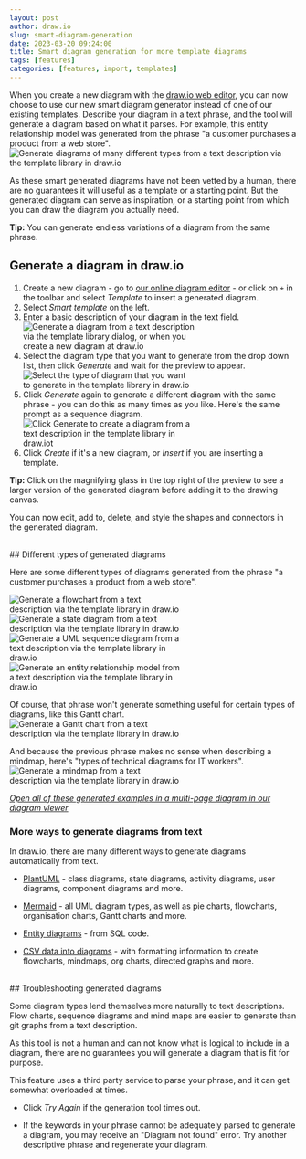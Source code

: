 ```yaml
---
layout: post
author: draw.io
slug: smart-diagram-generation
date: 2023-03-20 09:24:00
title: Smart diagram generation for more template diagrams
tags: [features]
categories: [features, import, templates]
---
```


When you create a new diagram with the [draw.io web editor](https://app.diagrams.net), you can now choose to use our new smart diagram generator instead of one of our existing templates. Describe your diagram in a text phrase, and the tool will generate a diagram based on what it parses. For example, this entity relationship model was generated from the phrase "a customer purchases a product from a web store".
<br /><img src="/assets/img/blog/diagram-generator-template-library.png" style="width=100%;max-width:500px;height:auto;" alt="Generate diagrams of many different types from a text description via the template library in draw.io">

As these smart generated diagrams have not been vetted by a human, there are no guarantees it will useful as a template or a starting point. But the generated diagram can serve as inspiration, or a starting point from which you can draw the diagram you actually need.

**Tip:** You can generate endless variations of a diagram from the same phrase.

## Generate a diagram in draw.io

1. Create a new diagram - go to [our online diagram editor](https://app.diagrams.net) - or click on ``+`` in the toolbar and select _Template_ to insert a generated diagram.
2. Select _Smart template_ on the left.
3. Enter a basic description of your diagram in the text field. 
<br /><img src="/assets/img/blog/template-library-diagram-generator.png" style="width=100%;max-width:300px;height:auto;" alt="Generate a diagram from a text description via the template library dialog, or when you create a new diagram at draw.io">
1. Select the diagram type that you want to generate from the drop down list, then click _Generate_ and wait for the preview to appear. 
<br /><img src="/assets/img/blog/diagram-generator-select-type.png" style="width=100%;max-width:300px;height:auto;" alt="Select the type of diagram that you want to generate in the template library in draw.io">
1. Click _Generate_ again to generate a different diagram with the same phrase - you can do this as many times as you like. Here's the same prompt as a sequence diagram.
<br /><img src="/assets/img/blog/diagram-generator-generate.png" style="width=100%;max-width:300px;height:auto;" alt="Click Generate to create a diagram from a text description in the template library in draw.iot">
1. Click _Create_ if it's a new diagram, or _Insert_ if you are inserting a template.

**Tip:** Click on the magnifying glass in the top right of the preview to see a larger version of the generated diagram before adding it to the drawing canvas. 

You can now edit, add to, delete, and style the shapes and connectors in the generated diagram.

<br />
## Different types of generated diagrams

Here are some different types of diagrams generated from the phrase "a customer purchases a product from a web store".

<img src="/assets/img/blog/diagram-generator-flow.png" style="width=100%;max-width:300px;height:auto;" alt="Generate a flowchart from a text description via the template library in draw.io"> 
<img src="/assets/img/blog/diagram-generator-state.png" style="width=100%;max-width:300px;height:auto;" alt="Generate a state diagram from a text description via the template library in draw.io">
<br /><img src="/assets/img/blog/diagram-generator-sequence.png" style="width=100%;max-width:300px;height:auto;" alt="Generate a UML sequence diagram from a text description via the template library in draw.io"> 
<img src="/assets/img/blog/diagram-generator-er.png" style="width=100%;max-width:300px;height:auto;" alt="Generate an entity relationship model from a text description via the template library in draw.io">

Of course, that phrase won't generate something useful for certain types of diagrams, like this Gantt chart. 
<br /><img src="/assets/img/blog/diagram-generator-gantt.png" style="width=100%;max-width:300px;height:auto;" alt="Generate a Gantt chart from a text description via the template library in draw.io">

And because the previous phrase makes no sense when describing a mindmap, here's "types of technical diagrams for IT workers".
<br /><img src="/assets/img/blog/diagram-generator-mindmap.png" style="width=100%;max-width:300px;height:auto;" alt="Generate a mindmap from a text description via the template library in draw.io">

[_Open all of these generated examples in a multi-page diagram in our diagram viewer_](https://viewer.diagrams.net/?lightbox=1&highlight=0000ff&edit=_blank&page=0&layers=1&nav=1&title=#Uhttps%3A%2F%2Fraw.githubusercontent.com%2Fjgraph%2Fdrawio-diagrams%2Fdev%2Fblog%2Fsmart-generated-diagrams-examples.drawio)

### More ways to generate diagrams from text

In draw.io, there are many different ways to generate diagrams automatically from text.

* [PlantUML](/blog/plantuml.html) - class diagrams, state diagrams, activity diagrams, user diagrams, component diagrams and more. 
  
* [Mermaid](/blog/mermaid-diagrams.html) - all UML diagram types, as well as pie charts, flowcharts, organisation charts, Gantt charts and more. 
  
* [Entity diagrams](/blog/insert-sql.html) - from SQL code.
  
* [CSV data into diagrams](/blog/insert-from-csv.html) - with formatting information to create flowcharts, mindmaps, org charts, directed graphs and more.


<br />
## Troubleshooting generated diagrams

Some diagram types lend themselves more naturally to text descriptions. Flow charts, sequence diagrams and mind maps are easier to generate than git graphs from a text description. 

As this tool is not a human and can not know what is logical to include in a diagram, there are no guarantees you will generate a diagram that is fit for purpose.

This feature uses a third party service to parse your phrase, and it can get somewhat overloaded at times. 

* Click _Try Again_ if the generation tool times out.
  
* If the keywords in your phrase cannot be adequately parsed to generate a diagram, you may receive an "Diagram not found" error. Try another descriptive phrase and regenerate your diagram.
